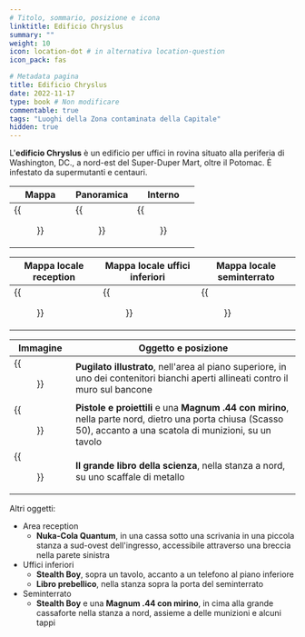 ```yaml
---
# Titolo, sommario, posizione e icona
linktitle: Edificio Chryslus
summary: ""
weight: 10
icon: location-dot # in alternativa location-question
icon_pack: fas

# Metadata pagina
title: Edificio Chryslus
date: 2022-11-17
type: book # Non modificare
commentable: true
tags: "Luoghi della Zona contaminata della Capitale"
hidden: true
---
```



<div class="fo3">


L'**edificio Chryslus** è un edificio per uffici in rovina situato alla periferia di Washington, DC., a nord-est del Super-Duper Mart, oltre il Potomac. È infestato da supermutanti e centauri.


| Mappa                                         | Panoramica                                | Interno                                            |
| --------------------------------------------- | ----------------------------------------- | -------------------------------------------------- |
| {{<figure src="fo3/Chryslus_Building_loc.webp">}} | {{<figure src="fo3/Chryslus_building.webp">}} | {{<figure src="fo3/Chryslus_building_interior.webp">}} |

| Mappa locale reception                                       | Mappa locale   uffici inferiori                             | Mappa locale seminterrato                              |
| ------------------------------------------------------------ | ----------------------------------------------------------- | ------------------------------------------------------ |
| {{<figure src="fo3/Chryslus_Building_Reception_Area_map.webp">}} | {{<figure src="fo3/Chryslus_Building_Lower_Offices_map.webp">}} | {{<figure src="fo3/Chryslus_Building_basement_map.webp">}} |




| Immagine                                                      | Oggetto e posizione                                                                                                                                               |
| ------------------------------------------------------------- | ----------------------------------------------------------------------------------------------------------------------------------------------------------------- |
| {{<figure src="fo3/FO3_PI_Chryslus_Building.webp">}}              | **Pugilato illustrato**, nell'area al piano superiore, in uno dei contenitori bianchi aperti allineati contro il muro sul bancone                                 |
| {{<figure src="fo3/Chryslus_Building_Guns_and_Bullets.webp">}}    | **Pistole e proiettili** e una **Magnum .44 con mirino**, nella parte nord, dietro una porta chiusa (Scasso 50), accanto a una scatola di munizioni, su un tavolo |
| {{<figure src="fo3/Chryslus_Building_Big_Book_of_Science.webp">}} | **Il grande libro della scienza**, nella stanza a nord, su uno scaffale di metallo                                                                                |


Altri oggetti:
- Area reception
	- **Nuka-Cola Quantum**, in una cassa sotto una scrivania in una piccola stanza a sud-ovest dell'ingresso, accessibile attraverso una breccia nella parete sinistra
- Uffici inferiori
	- **Stealth Boy**, sopra un tavolo, accanto a un telefono al piano inferiore
	- **Libro prebellico**, nella stanza sopra la porta del seminterrato 
- Seminterrato
	- **Stealth Boy** e una **Magnum .44 con mirino**, in cima alla grande cassaforte nella stanza a nord, assieme a delle munizioni e alcuni tappi

</div>